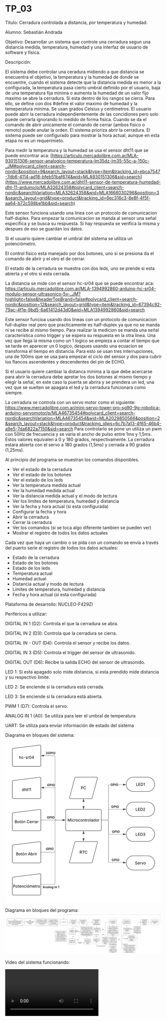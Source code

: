 # TP_03
Título: Cerradura controlada a distancia, por temperatura y humedad. 

Alumno: Sebastián Andrada

Objetivo: Desarrollar un sistema que controle una cerradura segun una distancia medida, temperatura, humedad y una interfaz de usuario de software y fisica.

Descripción: 

El sistema debe controlar una ceradura midiendo a que distancia se enecuentra el objetivo, la temperatura y la humedad de donde se encuentre, cuando el sistema detecte que la distancia medida es menor a la configurada, la temperatura pasa cierto umbral definido por el usuario, baja de una temperatura fija minima o aumenta la humedad de un valor fijo maximo se abre la cerradura. Si esta dentro de los rangos se cierra. Para ello, se define con dos #define el valor maximo de humedad y la temeperatura minima. Se usan grados Celsius y centimetros.
El usuario puede abrir la cerradura independientemente de las concidiones pero solo puede cerrarla ignorando lo medido de forma fisica. Cuando se da el comando de abrir unicamente el comando de cerrar (ambos fisico o remoto) puede anular la orden. El sistema prioriza abrir la cerradura. El sistema puede ser configurado para mostrar la hora actual, aunque en esta etapa no es un requerimieto.

Para medir la temperatura y la humedad se usa el sensor dht11 que se puede encontrar aca:
[https://articulo.mercadolibre.com.ar/MLA-930151306-sensor-analogico-temperatura-lm35dz-lm35-55c-a-150c-_JM#polycard_client=search-nordic&position=9&search_layout=stack&type=item&tracking_id=ebca7547-7db6-4114-ad18-bfeb51baf674&wid=MLA930151306&sid=search](https://www.mercadolibre.com.ar/dht11-sensor-de-temperatura-humedad-dht-11-arduino/p/MLA32624358#polycard_client=search-nordic&searchVariation=MLA32624358&wid=MLA1666030296&position=3&search_layout=grid&type=product&tracking_id=6ec316c3-8e8f-4f5f-aa64-b72c598be1bb&sid=search)

Este sensor funciona usando una linea con un protocolo de comunicacion half-duplex. Para empezar la comunicacion se manda al sensor una señal especifica y se busca su respuesta. Si hay respuesta se verifica la misma y despues de eso se guardan los datos.

Si el usuario quiere cambiar el umbral del sistema se utiliza un potenciómetro.

El control fisico esta manejado por dos botones, uno si se presiona da el comando de abrir y el otro el de cerrar.

El estado de la cerradura se muestra con dos leds, uno se prende si esta abierta y el otro si esta cerrada.

La distancia se mide con el sensor hc-sr04 que se puede encontrar aca:
https://articulo.mercadolibre.com.ar/MLA-1394992860-arduino-hc-sr04-modulo-sensor-ultrasonico-5v-_JM?highlight=false&headerTopBrand=false#polycard_client=search-nordic&position=12&search_layout=grid&type=item&tracking_id=67394c92-79ac-4f1e-9bd5-6a61412d43d0&wid=MLA1394992860&sid=search

Este sensor funcioa usando dos lineas con un protocolo de comunicacion full-duplex real pero que practicamente es half-duplex ya que no se manda ni se recibe al mismo tiempo. Para realizar la medicion se manda una señal caracteristica como trigger y se espera su respuesta en la otra linea. Una vez que llega la misma como un 1 logico se empieza a contar el tiempo que se tarda en aparecer un 0 logico, despues usando una ecuacion se transforma el tiempo en distancia. Para esto se usan tres interrupciones, una de 100ms que se usa para empezar el ciclo del sensor y dos para cubrir los flancos ascendentes y descendentes del pin de ECHO.

Si el usuario quiere cambiar la distanca minima a la que debe acercarse para abrir la cerradura debe apretar los dos botones al mismo tiempo y elegir la señal, en este caso la puerta se abrira y se prendera un led, una vez que se suelten se apagara el led y la cerradura funcionara como siempre.


La cerradura se controla con un servo motor como el siguiente:
https://www.mercadolibre.com.ar/mini-servo-tower-pro-sg90-9g-robotica-arduino-servomotor/p/MLA46735454#polycard_client=search-nordic&searchVariation=MLA46735454&wid=MLA2029850566&position=2&search_layout=stack&type=product&tracking_idws=6c7b7a13-4f65-46b4-a9e5-7da6822a7150&sid=search 
Para controlarlo se pone un utiliza un pwm con 50Hz de frecuencia y se varia el ancho de pulso entre 1ms y 1,5ms. Estos valores equivalen a 0 y 180 grados, respectivamente. La cerradura estara abierta con el servo a 180 grados (1,5ms) y cerrada a 90 grados (1,25ms).

Al principio del programa se muestran los comandos disponibles.
- Ver el estado de la cerradura
- Ver el estado de los botones
- Ver el estado de los leds
- Ver la temperatura medida actual
- Ver la humedad medida actual
- Ver la distancia medida actual y el modo de lectura
- Ver los limites de temperatura, humedad y distancia
- Ver la fecha y hora actual (si esta configurada)
- Configurar la fecha y hora
- Abrir la cerradura
- Cerrar la cerradura
- Ver los comandos (si se toca algo diferente tambien se pueden ver)
- Mostrar el registro de todos los datos actuales

Cada vez que haya un cambio o se pida con un comando se envía a través del puerto serie el registro de todos los datos actuales:
- Estado de la cerradura
- Estado de los botones
- Estado de los leds
- Temperatura actual
- Humedad actual
- Distancia actual y modo de lectura
- Limites de temperatura, humedad y distancia
- Fecha y hora actual (si esta configurada)


Plataforma de desarrollo: NUCLEO-F429ZI

Periféricos a utilizar:

DIGITAL IN 1 (D2): Controla el que la cerradura se abra. 

DIGITAL IN 2 (D3): Controla que la cerradura se cierra.

DIGITAL IN - OUT (D4): Controla el sensor y recibe los datos.

DIGITAL IN 3 (D5): Controla el trigger del sensor de ultrasonido.

DIGITAL OUT (D6): Recibe la salida ECHO del sensor de ultrasonido.

LED 1: Si esta apagado solo mide distancia, si esta prendido mide distancia y su respectivo limite.

LED 2: Se enciende si la cerradura está cerrada.

LED 3: Se enciende si la cerradura está abierta.

PWM 1 (D7): Controla el servo.

ANALOG IN 1 (A0): Se utiliza para leer el umbral de temperatura

UART: Se utiliza para enviar información de estado del sistema


Diagrama en bloques del sistema:
![Diagrama 1](images/Sistema.jpg) 

Diagrama en bloques del programa:
![Diagrama 2](images/Programa.jpg)

Video del sistema funcionando:

![Video](video/Proyecto.mp4)

